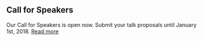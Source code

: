 <h2 class="fz--delta">Call for Speakers</h2>

Our Call for Speakers is open now. Submit your talk proposals until January 1st, 2018.
<a href="/call-for-speakers" class="nowrap">Read more</a>
